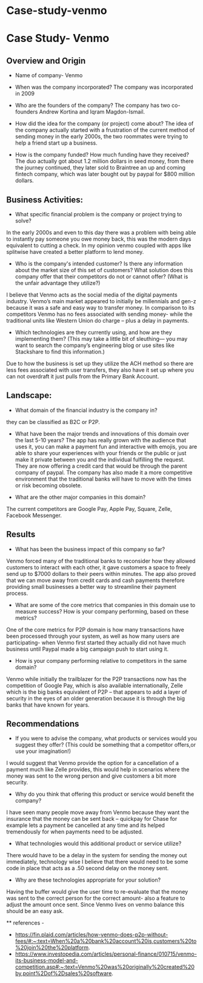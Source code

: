 # Case-study-venmo

# Case Study- Venmo

## Overview and Origin

* Name of company- Venmo 

* When was the company incorporated? The company was incorporated in 2009

* Who are the founders of the company? The company has two co-founders Andrew Kortina and Iqram Magdon-Ismail. 

* How did the idea for the company (or project) come about? The idea of the company actually started with a frustration of the current method of sending money in the early 2000s, the two roommates were trying to help a friend start up a business. 

* How is the company funded? How much funding have they received? The duo actually got about 1.2 million dollars in seed money, from there the journey continued, they later sold to Braintree an up and coming fintech company, which was later bought out by paypal for $800 million dollars. 


## Business Activities:

* What specific financial problem is the company or project trying to solve?

In the early 2000s and even to this day there was a problem with being able to instantly pay someone you owe money back, this was the modern days equivalent to cutting a check. In my opinion venmo coupled with apps like splitwise have created a better platform to lend money. 

* Who is the company's intended customer?  Is there any information about the market size of this set of customers?
What solution does this company offer that their competitors do not or cannot offer? (What is the unfair advantage they utilize?)

I believe that Venmo acts as the social media of the digital payments industry. Venmo’s main market appeared to initially be millennials and gen-z because it was a safe and easy way to transfer money. In comparison to its competitors Venmo has no fees associated with sending money- while the traditional units like Western Union do charge – plus a delay in payments. 

* Which technologies are they currently using, and how are they implementing them? (This may take a little bit of sleuthing–– you may want to search the company’s engineering blog or use sites like Stackshare to find this information.)

Due to how the business is set up they utilize the ACH method so there are less fees associated with user transfers, they also have it set up where you can not overdraft it just pulls from the Primary Bank Account. 

## Landscape:

* What domain of the financial industry is the company in? 

they can be classified as B2C or P2P.

* What have been the major trends and innovations of this domain over the last 5-10 years?
The app has really grown with the audience that uses it, you can make a payment fun and interactive with emojis, you are able to share your experiences with your friends or the public or just make it private between you and the individual fulfilling the request. They are now offering a credit card that would be through the parent company of paypal. The company has also made it a more competitive environment that the traditional banks will have to move with the times or risk becoming obsolete. 

* What are the other major companies in this domain?

The current competitors are Google Pay, Apple Pay, Square, Zelle, Facebook Messenger.

## Results

* What has been the business impact of this company so far?

Venmo forced many of the traditional banks to reconsider how they allowed customers to interact with each other, it gave customers a space to freely send up to $7000 dollars to their peers within minutes. The app also proved that we can move away from credit cards and cash payments therefore providing small businesses a better way to streamline their payment process. 

* What are some of the core metrics that companies in this domain use to measure success? How is your company performing, based on these metrics?

One of the core metrics for P2P domain is how many transactions have been processed through your system, as well as how many users are participating- when Venmo first started they actually did not have much business until Paypal made a big campaign push to start using it. 

* How is your company performing relative to competitors in the same domain?

Venmo while initially the trailblazer for the P2P transactions now has the competition of Google Pay, which is also available internationally, Zelle which is the big banks equivalent of P2P – that appears to add a layer of security in the eyes of an older generation because it is through the big banks that have known for years. 


## Recommendations

* If you were to advise the company, what products or services would you suggest they offer? (This could be something that a competitor offers,or use your imagination!)

I would suggest that Venmo provide the option for a cancellation of a payment much like Zelle provides, this would help in scenarios where the money was sent to the wrong person and give customers a bit more security. 

* Why do you think that offering this product or service would benefit the company?

I have seen many people move away from Venmo because they want the insurance that the money can be sent back – quickpay for Chase for example lets a payment be cancelled at any time and its helped tremendously for when payments need to be adjusted. 

* What technologies would this additional product or service utilize?

There would have to be a delay in the system for sending the money out immediately, technology wise I believe that there would need to be some code in place that acts as a .50 second delay on the money sent.

* Why are these technologies appropriate for your solution? 

Having the buffer would give the user time to re-evaluate that the money was sent to the correct person for the correct amount- also a feature to adjust the amount once sent. Since Venmo lives on venmo balance this should be an easy ask. 


** references - 
- https://fin.plaid.com/articles/how-venmo-does-p2p-without-fees/#:~:text=When%20a%20bank%20account%20is,customers%20to%20join%20the%20platform.
- https://www.investopedia.com/articles/personal-finance/010715/venmo-its-business-model-and-competition.asp#:~:text=Venmo%20was%20originally%20created%20by,point%2Dof%2Dsales%20software.
